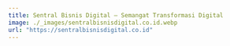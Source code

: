 ```yaml
---
title: Sentral Bisnis Digital — Semangat Transformasi Digital
image: ./_images/sentralbisnisdigital.co.id.webp
url: "https://sentralbisnisdigital.co.id"
---
```


